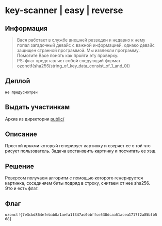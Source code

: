 # key-scanner | easy | reverse

## Информация

> Вася работает в службе внешней разведки и недавно к нему попал загадочный девайс с важной информацией, однако девайс защищен странной  программой. Мы извлекли программу. Помогите Васе понять как пройти эту проверку.  
PS: флаг представляет собой следующий формат ozonctf{sha256(string_of_key_data_consist_of_1_and_0)}  

## Деплой

```
не предусмотрен  
```

## Выдать участинкам

Архив из директории [public/](public/)  

## Описание

Простой крякми который генерирует картинку и сверяет ее с той что рисует пользователь. Задача востановить картинку и посчитать ее хэш.  

## Решение

Реверсом получаем алгоритм с помощью которого генерируется картинка, сосединяем биты подряд в строку, считаем от нее sha256. Это и есть флаг.  

## Флаг

`ozonctf{7e3cbd864efebab0a1aefa1f347ac0bbffce538dcaa61acea1717f2a85bfb568}`

